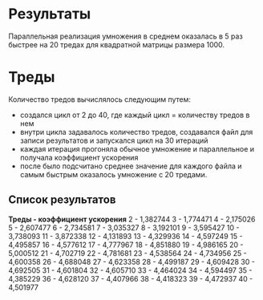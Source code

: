 # Результаты

Параллельная реализация умножения в среднем оказалась в 5 раз быстрее на 20 тредах для квадратной матрицы размера 1000.

# Треды

Количество тредов вычислялось следующим путем:
- создался цикл от 2 до 40, где каждый цикл = количеству тредов в нем
- внутри цикла задавалось количество тредов, создавался файл для записи результатов и запускался цикл на 30 итераций
- каждая итерация прогоняла обычное умножение и параллельное и получала коэффициент ускорения
- после было подсчитано среднее значение для каждого файла и самым быстрым оказалось умножение с 20 тредами.

## Список результатов
**Треды - коэффициент ускорения**
2 - 1,382744
3 - 1,774471
4 - 2,175026
5 - 2,607477
6 - 2,734581
7 - 3,035327
8 - 3,192101
9 - 3,595427
10 - 3,738093
11 - 3,872338
12 - 4,131893
13 - 4,329936
14 - 4,597249
15 - 4,495857
16 - 4,577612
17 - 4,777967
18 - 4,851880
19 - 4,986165
20 - 5,000512
21 - 4,702719
22 - 4,781681
23 - 4,538564
24 - 4,734956
25 - 4,600358
26 - 4,688048
27 - 4,623358
28 - 4,499187
29 - 4,609428
30 - 4,692505
31 - 4,601804
32 - 4,605710
33 - 4,464024
34 - 4,594497
35 - 4,385229
36 - 4,628120
37 - 4,407966
38 - 4,418323
39 - 4,472937
40 - 4,501977